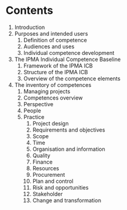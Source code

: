 # Contents

1. Introduction
2. Purposes and intended users
   1. Definition of competence
   2. Audiences and uses
   3. Individual competence development
3. The IPMA Individual Competence Baseline
   1. Framework of the IPMA ICB
   2. Structure of the IPMA ICB
   3. Overview of the competence elements
4. The inventory of competences
   1. Managing projects
   2. Competences overview
   3. Perspective
   4. People
   5. Practice
      1. Project design
      2. Requirements and objectives
      3. Scope
      4. Time
      5. Organisation and information
      6. Quality
      7. Finance
      8. Resources
      9. Procurement
      10. Plan and control
      11. Risk and opportunities
      12. Stakeholder
      13. Change and transformation
